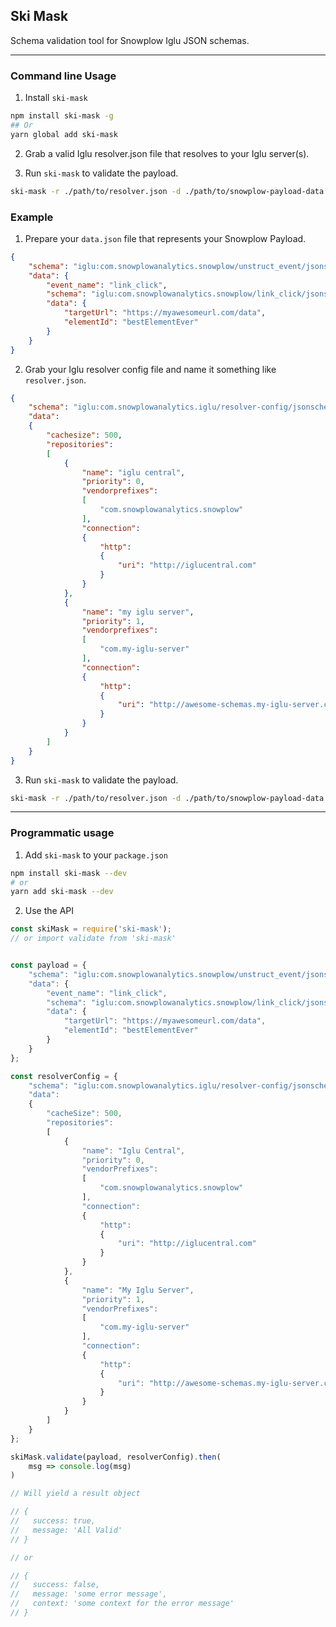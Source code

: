 ## Ski Mask

Schema validation tool for Snowplow Iglu JSON schemas.

---

### Command line Usage

1. Install `ski-mask`
```sh
npm install ski-mask -g
## Or
yarn global add ski-mask
```

2. Grab a valid Iglu resolver.json file that resolves to your Iglu server(s).

3. Run `ski-mask` to validate the payload.

```sh
ski-mask -r ./path/to/resolver.json -d ./path/to/snowplow-payload-data.json
```

### Example

1. Prepare your `data.json` file that represents your Snowplow Payload.

```json
{
	"schema": "iglu:com.snowplowanalytics.snowplow/unstruct_event/jsonschema/1-0-0",
	"data": {
		"event_name": "link_click",
		"schema": "iglu:com.snowplowanalytics.snowplow/link_click/jsonschema/1-0-0",
		"data": {
			"targetUrl": "https://myawesomeurl.com/data",
			"elementId": "bestElementEver"
		}
	}
}
```

2. Grab your Iglu resolver config file and name it something like `resolver.json`.

```json
{
	"schema": "iglu:com.snowplowanalytics.iglu/resolver-config/jsonschema/1-0-0",
	"data":
	{
		"cachesize": 500,
		"repositories":
		[
			{
				"name": "iglu central",
				"priority": 0,
				"vendorprefixes":
				[
					"com.snowplowanalytics.snowplow"
				],
				"connection":
				{
					"http":
					{
						"uri": "http://iglucentral.com"
					}
				}
			},
			{
				"name": "my iglu server",
				"priority": 1,
				"vendorprefixes":
				[
					"com.my-iglu-server"
				],
				"connection":
				{
					"http":
					{
						"uri": "http://awesome-schemas.my-iglu-server.com"
					}
				}
			}
		]
	}
}
```

3. Run `ski-mask` to validate the payload.

```sh
ski-mask -r ./path/to/resolver.json -d ./path/to/snowplow-payload-data.json
```

___

### Programmatic usage

1. Add `ski-mask` to your `package.json`

```sh
npm install ski-mask --dev
# or
yarn add ski-mask --dev
```

2. Use the API

```javascript
const skiMask = require('ski-mask');
// or import validate from 'ski-mask'


const payload = {
	"schema": "iglu:com.snowplowanalytics.snowplow/unstruct_event/jsonschema/1-0-0",
	"data": {
		"event_name": "link_click",
		"schema": "iglu:com.snowplowanalytics.snowplow/link_click/jsonschema/1-0-0",
		"data": {
			"targetUrl": "https://myawesomeurl.com/data",
			"elementId": "bestElementEver"
		}
	}
};

const resolverConfig = {
	"schema": "iglu:com.snowplowanalytics.iglu/resolver-config/jsonschema/1-0-0",
	"data":
	{
		"cacheSize": 500,
		"repositories":
		[
			{
				"name": "Iglu Central",
				"priority": 0,
				"vendorPrefixes":
				[
					"com.snowplowanalytics.snowplow"
				],
				"connection":
				{
					"http":
					{
						"uri": "http://iglucentral.com"
					}
				}
			},
			{
				"name": "My Iglu Server",
				"priority": 1,
				"vendorPrefixes":
				[
					"com.my-iglu-server"
				],
				"connection":
				{
					"http":
					{
						"uri": "http://awesome-schemas.my-iglu-server.com"
					}
				}
			}
		]
	}
};

skiMask.validate(payload, resolverConfig).then(
	msg => console.log(msg)
)

// Will yield a result object

// {
//   success: true,
//   message: 'All Valid'
// }

// or

// {
//   success: false,
//   message: 'some error message',
//   context: 'some context for the error message'
// }
```
